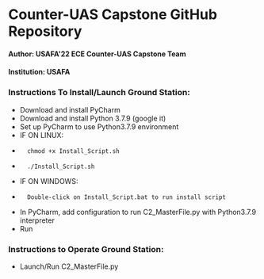 # Counter-UAS Capstone GitHub Repository
#### Author: USAFA'22 ECE Counter-UAS Capstone Team
#### Institution: USAFA
#### 

### Instructions To Install/Launch Ground Station:
- Download and install PyCharm
- Download and install Python 3.7.9 (google it)
- Set up PyCharm to use Python3.7.9 environment
- IF ON LINUX:
-       chmod +x Install_Script.sh
-       ./Install_Script.sh
- IF ON WINDOWS:
-       Double-click on Install_Script.bat to run install script
- In PyCharm, add configuration to run C2_MasterFile.py with Python3.7.9 interpreter
- Run

### Instructions to Operate Ground Station:
- Launch/Run C2_MasterFile.py

